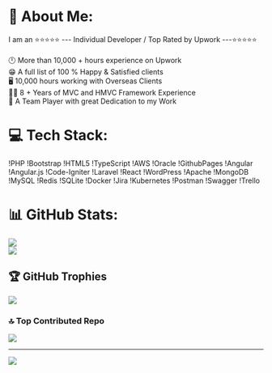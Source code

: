 # 💫 About Me:
I am an ⭐⭐⭐⭐⭐ --- Individual Developer / Top Rated by Upwork ---⭐⭐⭐⭐⭐<br><br>🕛 More than 10,000 + hours experience on Upwork<br>😁 A full list of 100 % Happy & Satisfied clients<br>🖥️ 10,000 hours working with Overseas Clients<br>🙋‍♂️ 8 + Years of MVC and HMVC Framework Experience<br>🤗 A Team Player with great Dedication to my Work


# 💻 Tech Stack:
!PHP !Bootstrap !HTML5 !TypeScript !AWS !Oracle !GithubPages !Angular !Angular.js !Code-Igniter !Laravel !React !WordPress !Apache !MongoDB !MySQL !Redis !SQLite !Docker !Jira !Kubernetes !Postman !Swagger !Trello
# 📊 GitHub Stats:
<!--![](https://github-readme-stats.vercel.app/api?username=azupworkuser&theme=default&hide_border=false&include_all_commits=false&count_private=false)<br/>-->
![](https://github-readme-streak-stats.herokuapp.com/?user=azupworkuser&theme=default&hide_border=false)<br/>
![](https://github-readme-stats.vercel.app/api/top-langs/?username=azupworkuser&theme=default&hide_border=false&include_all_commits=false&count_private=false&layout=compact)

## 🏆 GitHub Trophies
![](https://github-profile-trophy.vercel.app/?username=azupworkuser&theme=radical&no-frame=false&no-bg=true&margin-w=4)

### 🔝 Top Contributed Repo
![](https://github-contributor-stats.vercel.app/api?username=azupworkuser&limit=5&theme=dark&combine_all_yearly_contributions=true)

---
[![](https://visitcount.itsvg.in)](https://visitcount.itsvg.in/api?id=azupworkuser&icon=0&color=0)

<!-- Proudly created with GPRM ( https://gprm.itsvg.in ) -->
